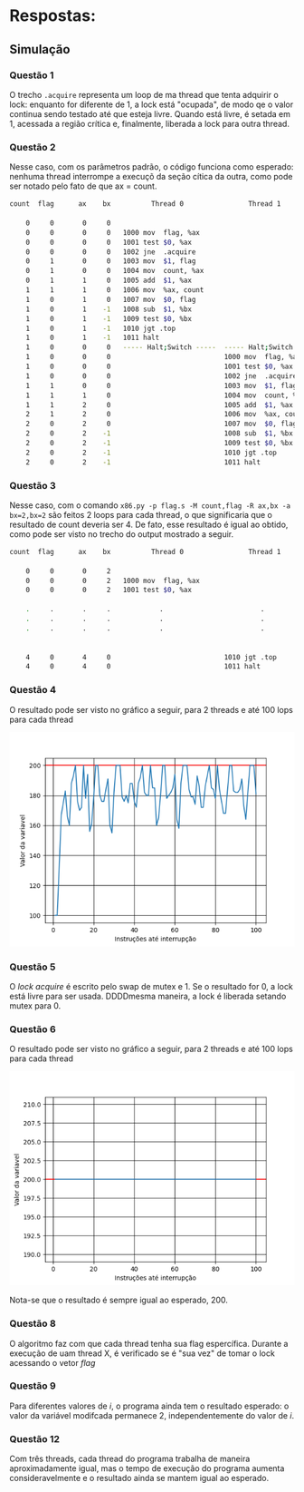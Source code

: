 # Respostas:

## Simulação  

### Questão 1
O trecho `.acquire` representa um loop de ma thread que tenta adquirir o lock: enquanto for diferente de 1, a lock está "ocupada", de modo qe o valor continua sendo testado até que esteja livre. Quando está livre, é setada em 1, acessada a região crítica e, finalmente, liberada a lock para outra thread.

### Questão 2
Nesse caso, com os parâmetros padrão, o código funciona como esperado: nenhuma thread interrompe a execuçõ da seção cítica da outra, como pode ser notado pelo fato de que ax = count.
```sh
count  flag      ax    bx          Thread 0                Thread 1

    0     0       0     0
    0     0       0     0   1000 mov  flag, %ax
    0     0       0     0   1001 test $0, %ax
    0     0       0     0   1002 jne  .acquire
    0     1       0     0   1003 mov  $1, flag
    0     1       0     0   1004 mov  count, %ax
    0     1       1     0   1005 add  $1, %ax
    1     1       1     0   1006 mov  %ax, count
    1     0       1     0   1007 mov  $0, flag
    1     0       1    -1   1008 sub  $1, %bx
    1     0       1    -1   1009 test $0, %bx
    1     0       1    -1   1010 jgt .top
    1     0       1    -1   1011 halt
    1     0       0     0   ----- Halt;Switch -----  ----- Halt;Switch -----
    1     0       0     0                            1000 mov  flag, %ax
    1     0       0     0                            1001 test $0, %ax
    1     0       0     0                            1002 jne  .acquire
    1     1       0     0                            1003 mov  $1, flag
    1     1       1     0                            1004 mov  count, %ax
    1     1       2     0                            1005 add  $1, %ax
    2     1       2     0                            1006 mov  %ax, count
    2     0       2     0                            1007 mov  $0, flag
    2     0       2    -1                            1008 sub  $1, %bx
    2     0       2    -1                            1009 test $0, %bx
    2     0       2    -1                            1010 jgt .top
    2     0       2    -1                            1011 halt
```
### Questão 3
Nesse caso, com o comando `x86.py -p flag.s -M count,flag -R ax,bx -a bx=2,bx=2` são feitos 2 loops para cada thread, o que significaria que o resultado de count deveria ser 4. De fato, esse resultado é igual ao obtido, como pode ser visto no trecho do output mostrado a seguir.
```sh
count  flag      ax    bx          Thread 0                Thread 1

    0     0       0     2
    0     0       0     2   1000 mov  flag, %ax
    0     0       0     2   1001 test $0, %ax

    .     .       .     .            .                        . 
    .     .       .     .            .                        . 
    .     .       .     .            .                        . 


    4     0       4     0                            1010 jgt .top
    4     0       4     0                            1011 halt
```

### Questão 4
O resultado pode ser visto no gráfico a seguir, para 2 threads e até 100 lops para cada thread

![Gráfico](graph1.png)

### Questão 5
O *lock acquire* é escrito pelo swap de mutex e 1. Se o resultado for 0, a lock está livre para ser usada. DDDDmesma maneira, a lock é liberada setando mutex para 0. 

### Questão 6
O resultado pode ser visto no gráfico a seguir, para 2 threads e até 100 lops para cada thread

![Gráfico](graph2.png)

Nota-se que o resultado é sempre igual ao esperado, 200.

### Questão 8
O algoritmo faz com que cada thread tenha sua flag espercífica. Durante a execução de uam thread X, é verificado se é "sua vez" de tomar o lock acessando o vetor *flag*

### Questão 9
Para diferentes valores de *i*, o programa ainda tem o resultado esperado: o valor da variável modifcada permanece 2, independentemente do valor de *i*.

### Questão 12
Com três threads, cada thread do programa trabalha de maneira aproximadamente igual, mas o tempo de execução do programa aumenta consideravelmente e o resultado ainda se mantem igual ao esperado.
